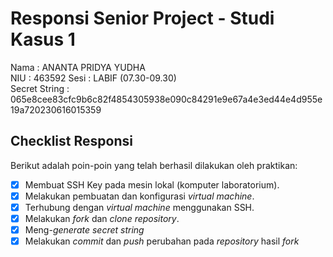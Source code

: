# Responsi Senior Project - Studi Kasus 1

Nama : ANANTA PRIDYA YUDHA  
NIU : 463592
Sesi : LABIF (07.30-09.30)  
Secret String : 065e8cee83cfc9b6c82f4854305938e090c84291e9e67a4e3ed44e4d955e19a720230616015359

## Checklist Responsi

Berikut adalah poin-poin yang telah berhasil dilakukan oleh praktikan:

- [x] Membuat SSH Key pada mesin lokal (komputer laboratorium).
- [x] Melakukan pembuatan dan konfigurasi _virtual machine_.
- [x] Terhubung dengan _virtual machine_ menggunakan SSH.
- [x] Melakukan _fork_ dan _clone_ _repository_.
- [x] Meng-_generate_ _secret string_
- [x] Melakukan _commit_ dan _push_ perubahan pada _repository_ hasil _fork_
